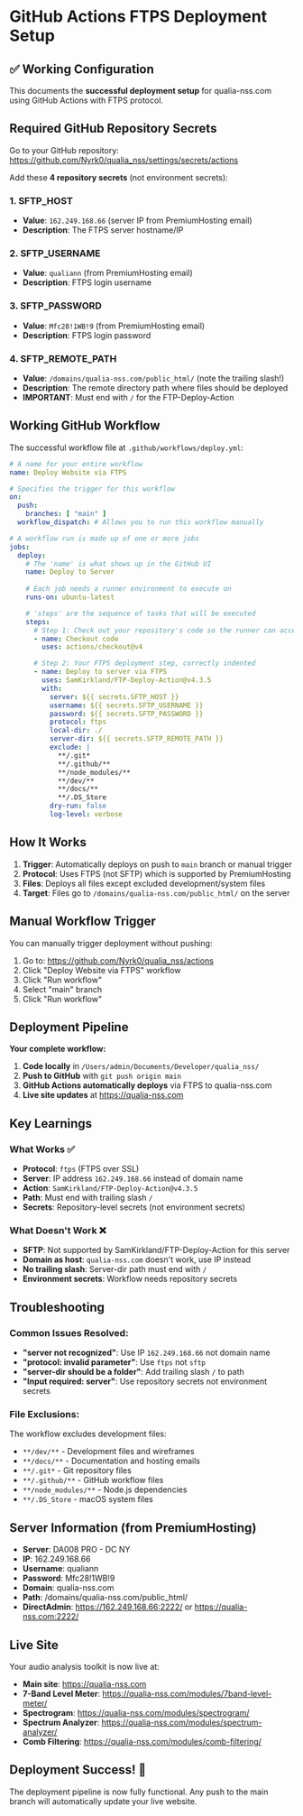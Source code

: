 # GitHub Actions FTPS Deployment Setup

## ✅ Working Configuration

This documents the **successful deployment setup** for qualia-nss.com using GitHub Actions with FTPS protocol.

## Required GitHub Repository Secrets

Go to your GitHub repository: https://github.com/Nyrk0/qualia_nss/settings/secrets/actions

Add these **4 repository secrets** (not environment secrets):

### 1. SFTP_HOST
- **Value**: `162.249.168.66` (server IP from PremiumHosting email)
- **Description**: The FTPS server hostname/IP

### 2. SFTP_USERNAME  
- **Value**: `qualiann` (from PremiumHosting email)
- **Description**: FTPS login username

### 3. SFTP_PASSWORD
- **Value**: `Mfc28!1WB!9` (from PremiumHosting email)
- **Description**: FTPS login password

### 4. SFTP_REMOTE_PATH
- **Value**: `/domains/qualia-nss.com/public_html/` (note the trailing slash!)
- **Description**: The remote directory path where files should be deployed
- **IMPORTANT**: Must end with `/` for the FTP-Deploy-Action

## Working GitHub Workflow

The successful workflow file at `.github/workflows/deploy.yml`:

```yaml
# A name for your entire workflow
name: Deploy Website via FTPS

# Specifies the trigger for this workflow
on:
  push:
    branches: [ "main" ]
  workflow_dispatch: # Allows you to run this workflow manually

# A workflow run is made up of one or more jobs
jobs:
  deploy:
    # The 'name' is what shows up in the GitHub UI
    name: Deploy to Server
    
    # Each job needs a runner environment to execute on
    runs-on: ubuntu-latest

    # 'steps' are the sequence of tasks that will be executed
    steps:
      # Step 1: Check out your repository's code so the runner can access it
      - name: Checkout code
        uses: actions/checkout@v4

      # Step 2: Your FTPS deployment step, correctly indented
      - name: Deploy to server via FTPS
        uses: SamKirkland/FTP-Deploy-Action@v4.3.5
        with:
          server: ${{ secrets.SFTP_HOST }}
          username: ${{ secrets.SFTP_USERNAME }}
          password: ${{ secrets.SFTP_PASSWORD }}
          protocol: ftps
          local-dir: ./
          server-dir: ${{ secrets.SFTP_REMOTE_PATH }}
          exclude: |
            **/.git*
            **/.github/**
            **/node_modules/**
            **/dev/**
            **/docs/**
            **/.DS_Store
          dry-run: false
          log-level: verbose
```

## How It Works

1. **Trigger**: Automatically deploys on push to `main` branch or manual trigger
2. **Protocol**: Uses FTPS (not SFTP) which is supported by PremiumHosting
3. **Files**: Deploys all files except excluded development/system files
4. **Target**: Files go to `/domains/qualia-nss.com/public_html/` on the server

## Manual Workflow Trigger

You can manually trigger deployment without pushing:
1. Go to: https://github.com/Nyrk0/qualia_nss/actions
2. Click "Deploy Website via FTPS" workflow
3. Click "Run workflow"
4. Select "main" branch
5. Click "Run workflow"

## Deployment Pipeline

**Your complete workflow:**
1. **Code locally** in `/Users/admin/Documents/Developer/qualia_nss/`
2. **Push to GitHub** with `git push origin main`
3. **GitHub Actions automatically deploys** via FTPS to qualia-nss.com
4. **Live site updates** at https://qualia-nss.com

## Key Learnings

### What Works ✅
- **Protocol**: `ftps` (FTPS over SSL)
- **Server**: IP address `162.249.168.66` instead of domain name
- **Action**: `SamKirkland/FTP-Deploy-Action@v4.3.5`
- **Path**: Must end with trailing slash `/`
- **Secrets**: Repository-level secrets (not environment secrets)

### What Doesn't Work ❌
- **SFTP**: Not supported by SamKirkland/FTP-Deploy-Action for this server
- **Domain as host**: `qualia-nss.com` doesn't work, use IP instead
- **No trailing slash**: Server-dir path must end with `/`
- **Environment secrets**: Workflow needs repository secrets

## Troubleshooting

### Common Issues Resolved:
- **"server not recognized"**: Use IP `162.249.168.66` not domain name
- **"protocol: invalid parameter"**: Use `ftps` not `sftp`
- **"server-dir should be a folder"**: Add trailing slash `/` to path
- **"Input required: server"**: Use repository secrets not environment secrets

### File Exclusions:
The workflow excludes development files:
- `**/dev/**` - Development files and wireframes
- `**/docs/**` - Documentation and hosting emails  
- `**/.git*` - Git repository files
- `**/.github/**` - GitHub workflow files
- `**/node_modules/**` - Node.js dependencies
- `**/.DS_Store` - macOS system files

## Server Information (from PremiumHosting)

- **Server**: DA008 PRO - DC NY
- **IP**: 162.249.168.66  
- **Username**: qualiann
- **Password**: Mfc28!1WB!9
- **Domain**: qualia-nss.com
- **Path**: /domains/qualia-nss.com/public_html/
- **DirectAdmin**: https://162.249.168.66:2222/ or https://qualia-nss.com:2222/

## Live Site

Your audio analysis toolkit is now live at:
- **Main site**: https://qualia-nss.com
- **7-Band Level Meter**: https://qualia-nss.com/modules/7band-level-meter/
- **Spectrogram**: https://qualia-nss.com/modules/spectrogram/  
- **Spectrum Analyzer**: https://qualia-nss.com/modules/spectrum-analyzer/
- **Comb Filtering**: https://qualia-nss.com/modules/comb-filtering/

## Deployment Success! 🎉

The deployment pipeline is now fully functional. Any push to the main branch will automatically update your live website.